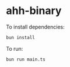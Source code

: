 # ahh-binary

To install dependencies:

```bash
bun install
```

To run:

```bash
bun run main.ts
```


